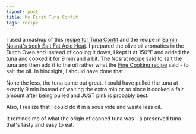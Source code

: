 ```yaml
---
layout: post
title: My First Tuna Confit
tags: recipe
---
```

I used a mashup of this [recipe for Tuna Confit](/food/recipe_list/Recipes/Master%20Recipe%20for%20Tuna%20Confit.html) and the recipe in [Samin Nosrat's book Salt Fat Acid Heat](https://www.saltfatacidheat.com/). I prepared the olive oil aromatics in the Dutch Oven and instead of cooling it down, I kept it at 150ºF and added the tuna and cooked it for 9 min and a bit. The Nosrat recipe said to salt the tuna and then add it to the oil rather what the [Fine Cooking recipe](/food/recipe_list/Recipes/Master%20Recipe%20for%20Tuna%20Confit.html) said - to salt the oil. In hindsight, I should have done that.

None the less, the tuna came out great. I could have pulled the tuna at exactly 9 min instead of waiting the extra min or so since it cooked a fair amount after being pulled and JUST pink is probably best.

Also, I realize that I could do it in a sous vide and waste less oil.

It reminds me of what the origin of canned tuna was - a preserved tuna that's tasty and easy to eat.